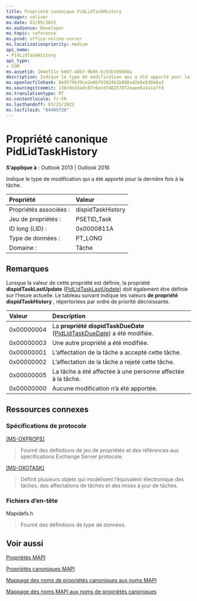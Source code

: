 ```yaml
---
title: Propriété canonique PidLidTaskHistory
manager: soliver
ms.date: 03/09/2015
ms.audience: Developer
ms.topic: reference
ms.prod: office-online-server
ms.localizationpriority: medium
api_name:
- PidLidTaskHistory
api_type:
- COM
ms.assetid: 104ef21c-b607-48b7-9b06-bc53b7d9b68a
description: Indique le type de modification qui a été apporté pour la dernière fois à la tâche. Lorsque cette propriété est définie, dispidTaskLastUpdate doit être définie sur l’heure actuelle.
ms.openlocfilehash: 8e9579b39ce2e0bf9102462b888ad2b6eb3bb8a3
ms.sourcegitcommit: 138c9e15adc07c6ecd740257872aaee6a1a1a7fd
ms.translationtype: MT
ms.contentlocale: fr-FR
ms.lasthandoff: 03/25/2022
ms.locfileid: "64405726"
---
```

# <a name="pidlidtaskhistory-canonical-property"></a>Propriété canonique PidLidTaskHistory

  
  
**S’applique à** : Outlook 2013 | Outlook 2016 
  
Indique le type de modification qui a été apporté pour la dernière fois à la tâche.
  
|Propriété |Valeur |
|:-----|:-----|
|Propriétés associées :  <br/> |dispidTaskHistory  <br/> |
|Jeu de propriétés :  <br/> |PSETID_Task  <br/> |
|ID long (LID) :  <br/> |0x0000811A  <br/> |
|Type de données :  <br/> |PT_LONG  <br/> |
|Domaine :  <br/> |Tâche  <br/> |
   
## <a name="remarks"></a>Remarques

Lorsque la valeur de cette propriété est définie, la propriété **dispidTaskLastUpdate** ([PidLidTaskLastUpdate](pidlidtasklastupdate-canonical-property.md)) doit également être définie sur l’heure actuelle. Le tableau suivant indique les valeurs **de propriété dispidTaskHistory** , répertoriées par ordre de priorité décroissante. 
  
|**Valeur**|**Description**|
|:-----|:-----|
|0x00000004  <br/> |La **propriété dispidTaskDueDate** ([PidLidTaskDueDate](pidlidtaskduedate-canonical-property.md)) a été modifiée. |
|0x00000003  <br/> |Une autre propriété a été modifiée. |
|0x00000001  <br/> |L’affectation de la tâche a accepté cette tâche. |
|0x00000002  <br/> |L’affectation de la tâche a rejeté cette tâche. |
|0x00000005  <br/> |La tâche a été affectée à une personne affectée à la tâche. |
|0x00000000  <br/> |Aucune modification n’a été apportée. |
   
## <a name="related-resources"></a>Ressources connexes

### <a name="protocol-specifications"></a>Spécifications de protocole

[[MS-OXPROPS]](https://msdn.microsoft.com/library/f6ab1613-aefe-447d-a49c-18217230b148%28Office.15%29.aspx)
  
> Fournit des définitions de jeu de propriétés et des références aux spécifications Exchange Server protocole.
    
[[MS-OXOTASK]](https://msdn.microsoft.com/library/55600ec0-6195-4730-8436-59c7931ef27e%28Office.15%29.aspx)
  
> Définit plusieurs objets qui modélisent l’équivalent électronique des tâches, des affectations de tâches et des mises à jour de tâches.
    
### <a name="header-files"></a>Fichiers d’en-tête

Mapidefs.h
  
> Fournit des définitions de type de données.
    
## <a name="see-also"></a>Voir aussi



[Propriétés MAPI](mapi-properties.md)
  
[Propriétés canoniques MAPI](mapi-canonical-properties.md)
  
[Mappage des noms de propriétés canoniques aux noms MAPI](mapping-canonical-property-names-to-mapi-names.md)
  
[Mappage des noms MAPI aux noms de propriétés canoniques](mapping-mapi-names-to-canonical-property-names.md)

